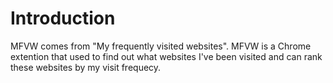 # Introduction
MFVW comes from "My frequently visited websites". MFVW is a Chrome extention that used to find out what websites I've been visited and can rank these websites by my visit frequecy.